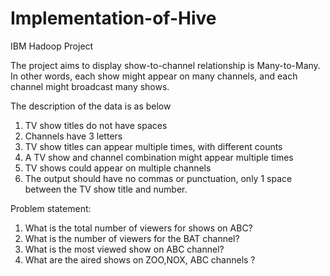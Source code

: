 # Implementation-of-Hive
IBM Hadoop Project

The project aims to display show-to-channel relationship is Many-to-Many. In other words, each show might appear on many channels, and each channel might broadcast many shows.

The description of the data is as below
1. TV show titles do not have spaces
2. Channels have 3 letters
3. TV show titles can appear multiple times, with different counts
4. A TV show and channel combination might appear multiple times
5. TV shows could appear on multiple channels
6. The output should have no commas or punctuation, only 1 space between the TV show title and number.

Problem statement:
1. What is the total number of viewers for shows on ABC?
2. What is the number of viewers for the BAT channel?
3. What is the most viewed show on ABC channel?
4. What are the aired shows on ZOO,NOX, ABC channels ?
